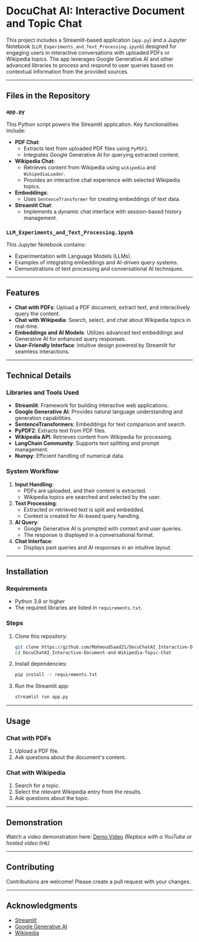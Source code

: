 # DocuChat AI: Interactive Document and Topic Chat

This project includes a Streamlit-based application (`app.py`) and a Jupyter Notebook (`LLM_Experiments_and_Text_Processing.ipynb`) designed for engaging users in interactive conversations with uploaded PDFs or Wikipedia topics. The app leverages Google Generative AI and other advanced libraries to process and respond to user queries based on contextual information from the provided sources.

---

## Files in the Repository

### `app.py`
This Python script powers the Streamlit application. Key functionalities include:
- **PDF Chat**:
  - Extracts text from uploaded PDF files using `PyPDF2`.
  - Integrates Google Generative AI for querying extracted content.
- **Wikipedia Chat**:
  - Retrieves content from Wikipedia using `wikipedia` and `WikipediaLoader`.
  - Provides an interactive chat experience with selected Wikipedia topics.
- **Embeddings**:
  - Uses `SentenceTransformer` for creating embeddings of text data.
- **Streamlit Chat**:
  - Implements a dynamic chat interface with session-based history management.

### `LLM_Experiments_and_Text_Processing.ipynb`
This Jupyter Notebook contains:
- Experimentation with Language Models (LLMs).
- Examples of integrating embeddings and AI-driven query systems.
- Demonstrations of text processing and conversational AI techniques.

---

## Features
- **Chat with PDFs**: Upload a PDF document, extract text, and interactively query the content.
- **Chat with Wikipedia**: Search, select, and chat about Wikipedia topics in real-time.
- **Embeddings and AI Models**: Utilizes advanced text embeddings and Generative AI for enhanced query responses.
- **User-Friendly Interface**: Intuitive design powered by Streamlit for seamless interactions.

---

## Technical Details

### Libraries and Tools Used
- **Streamlit**: Framework for building interactive web applications.
- **Google Generative AI**: Provides natural language understanding and generation capabilities.
- **SentenceTransformers**: Embeddings for text comparison and search.
- **PyPDF2**: Extracts text from PDF files.
- **Wikipedia API**: Retrieves content from Wikipedia for processing.
- **LangChain Community**: Supports text splitting and prompt management.
- **Numpy**: Efficient handling of numerical data.

### System Workflow
1. **Input Handling**:
   - PDFs are uploaded, and their content is extracted.
   - Wikipedia topics are searched and selected by the user.
2. **Text Processing**:
   - Extracted or retrieved text is split and embedded.
   - Context is created for AI-based query handling.
3. **AI Query**:
   - Google Generative AI is prompted with context and user queries.
   - The response is displayed in a conversational format.
4. **Chat Interface**:
   - Displays past queries and AI responses in an intuitive layout.

---

## Installation

### Requirements
- Python 3.8 or higher
- The required libraries are listed in `requirements.txt`.

### Steps
1. Clone this repository:
   ```bash
   git clone https://github.com/MahmoudSaad21/DocuChatAI_Interactive-Document-and-Wikipedia-Topic-Chat.git
   cd DocuChatAI_Interactive-Document-and-Wikipedia-Topic-Chat
   ```
2. Install dependencies:
   ```bash
   pip install -r requirements.txt
   ```
3. Run the Streamlit app:
   ```bash
   streamlit run app.py
   ```

---

## Usage

### Chat with PDFs
1. Upload a PDF file.
2. Ask questions about the document's content.

### Chat with Wikipedia
1. Search for a topic.
2. Select the relevant Wikipedia entry from the results.
3. Ask questions about the topic.

---

## Demonstration
Watch a video demonstration here:
[Demo Video](#) *(Replace with a YouTube or hosted video link)*

---

## Contributing
Contributions are welcome! Please create a pull request with your changes.


---

## Acknowledgments
- [Streamlit](https://streamlit.io/)
- [Google Generative AI](https://developers.generative.ai/)
- [Wikipedia](https://www.wikipedia.org/)

